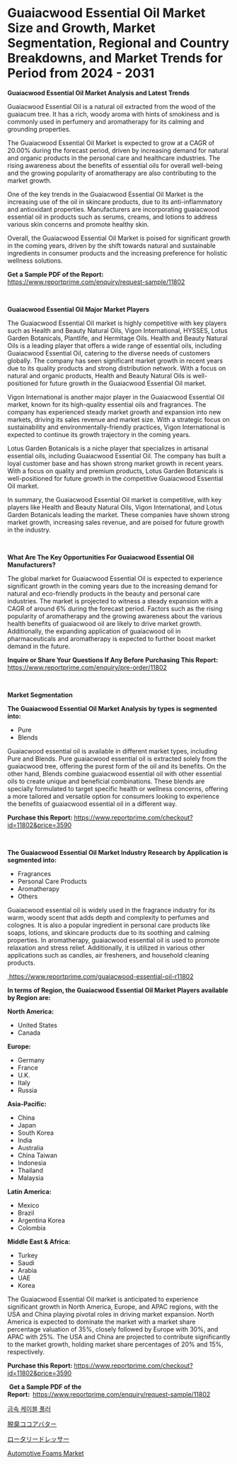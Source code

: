 <p><h1>Guaiacwood Essential Oil Market Size and Growth, Market Segmentation, Regional and Country Breakdowns, and Market Trends for Period from 2024 -  2031</h1></p><p><strong>Guaiacwood Essential Oil Market Analysis and Latest Trends</strong></p>
<p><p>Guaiacwood Essential Oil is a natural oil extracted from the wood of the guaiacum tree. It has a rich, woody aroma with hints of smokiness and is commonly used in perfumery and aromatherapy for its calming and grounding properties.</p><p>The Guaiacwood Essential Oil Market is expected to grow at a CAGR of 20.00% during the forecast period, driven by increasing demand for natural and organic products in the personal care and healthcare industries. The rising awareness about the benefits of essential oils for overall well-being and the growing popularity of aromatherapy are also contributing to the market growth.</p><p>One of the key trends in the Guaiacwood Essential Oil Market is the increasing use of the oil in skincare products, due to its anti-inflammatory and antioxidant properties. Manufacturers are incorporating guaiacwood essential oil in products such as serums, creams, and lotions to address various skin concerns and promote healthy skin.</p><p>Overall, the Guaiacwood Essential Oil Market is poised for significant growth in the coming years, driven by the shift towards natural and sustainable ingredients in consumer products and the increasing preference for holistic wellness solutions.</p></p>
<p><strong>Get a Sample PDF of the Report:&nbsp;</strong> <a href="https://www.reportprime.com/enquiry/request-sample/11802">https://www.reportprime.com/enquiry/request-sample/11802</a></p>
<p>&nbsp;</p>
<p><strong>Guaiacwood Essential Oil Major Market Players</strong></p>
<p><p>The Guaiacwood Essential Oil market is highly competitive with key players such as Health and Beauty Natural Oils, Vigon International, HYSSES, Lotus Garden Botanicals, Plantlife, and Hermitage Oils. Health and Beauty Natural Oils is a leading player that offers a wide range of essential oils, including Guaiacwood Essential Oil, catering to the diverse needs of customers globally. The company has seen significant market growth in recent years due to its quality products and strong distribution network. With a focus on natural and organic products, Health and Beauty Natural Oils is well-positioned for future growth in the Guaiacwood Essential Oil market.</p><p>Vigon International is another major player in the Guaiacwood Essential Oil market, known for its high-quality essential oils and fragrances. The company has experienced steady market growth and expansion into new markets, driving its sales revenue and market size. With a strategic focus on sustainability and environmentally-friendly practices, Vigon International is expected to continue its growth trajectory in the coming years.</p><p>Lotus Garden Botanicals is a niche player that specializes in artisanal essential oils, including Guaiacwood Essential Oil. The company has built a loyal customer base and has shown strong market growth in recent years. With a focus on quality and premium products, Lotus Garden Botanicals is well-positioned for future growth in the competitive Guaiacwood Essential Oil market.</p><p>In summary, the Guaiacwood Essential Oil market is competitive, with key players like Health and Beauty Natural Oils, Vigon International, and Lotus Garden Botanicals leading the market. These companies have shown strong market growth, increasing sales revenue, and are poised for future growth in the industry.</p></p>
<p>&nbsp;</p>
<p><strong>What Are The Key Opportunities For Guaiacwood Essential Oil Manufacturers?</strong></p>
<p><p>The global market for Guaiacwood Essential Oil is expected to experience significant growth in the coming years due to the increasing demand for natural and eco-friendly products in the beauty and personal care industries. The market is projected to witness a steady expansion with a CAGR of around 6% during the forecast period. Factors such as the rising popularity of aromatherapy and the growing awareness about the various health benefits of guaiacwood oil are likely to drive market growth. Additionally, the expanding application of guaiacwood oil in pharmaceuticals and aromatherapy is expected to further boost market demand in the future.</p></p>
<p><strong>Inquire or Share Your Questions If Any Before Purchasing This Report:</strong> <a href="https://www.reportprime.com/enquiry/pre-order/11802">https://www.reportprime.com/enquiry/pre-order/11802</a></p>
<p>&nbsp;</p>
<p><strong>Market Segmentation</strong></p>
<p><strong>The Guaiacwood Essential Oil Market Analysis by types is segmented into:</strong></p>
<p><ul><li>Pure</li><li>Blends</li></ul></p>
<p><p>Guaiacwood essential oil is available in different market types, including Pure and Blends. Pure guaiacwood essential oil is extracted solely from the guaiacwood tree, offering the purest form of the oil and its benefits. On the other hand, Blends combine guaiacwood essential oil with other essential oils to create unique and beneficial combinations. These blends are specially formulated to target specific health or wellness concerns, offering a more tailored and versatile option for consumers looking to experience the benefits of guaiacwood essential oil in a different way.</p></p>
<p><strong>Purchase this Report:&nbsp;</strong><a href="https://www.reportprime.com/checkout?id=11802&price=3590">https://www.reportprime.com/checkout?id=11802&price=3590</a></p>
<p>&nbsp;</p>
<p><strong>The Guaiacwood Essential Oil Market Industry Research by Application is segmented into:</strong></p>
<p><ul><li>Fragrances</li><li>Personal Care Products</li><li>Aromatherapy</li><li>Others</li></ul></p>
<p><p>Guaiacwood essential oil is widely used in the fragrance industry for its warm, woody scent that adds depth and complexity to perfumes and colognes. It is also a popular ingredient in personal care products like soaps, lotions, and skincare products due to its soothing and calming properties. In aromatherapy, guaiacwood essential oil is used to promote relaxation and stress relief. Additionally, it is utilized in various other applications such as candles, air fresheners, and household cleaning products.</p></p>
<p><a href="https://www.reportprime.com/guaiacwood-essential-oil-r11802">&nbsp;https://www.reportprime.com/guaiacwood-essential-oil-r11802</a></p>
<p><strong>In terms of Region, the Guaiacwood Essential Oil Market Players available by Region are:</strong></p>
<p>
    <p> <strong> North America: </strong>
        <ul>
            <li>United States</li>
            <li>Canada</li>
        </ul>
        </p> 
    <p> <strong> Europe: </strong>
        <ul>
            <li>Germany</li>
            <li>France</li>
            <li>U.K.</li>
            <li>Italy</li>
            <li>Russia</li>
        </ul>
        </p> 
    <p> <strong> Asia-Pacific: </strong>
        <ul>
            <li>China</li>
            <li>Japan</li>
            <li>South Korea</li>
            <li>India</li>
            <li>Australia</li>
            <li>China Taiwan</li>
            <li>Indonesia</li>
            <li>Thailand</li>
            <li>Malaysia</li>
        </ul>
        </p> 
    <p> <strong> Latin America: </strong>
        <ul>
            <li>Mexico</li>
            <li>Brazil</li>
            <li>Argentina Korea</li>
            <li>Colombia</li>
        </ul>
        </p> 
    <p> <strong> Middle East & Africa: </strong>
        <ul>
            <li>Turkey</li>
            <li>Saudi</li>
            <li>Arabia</li>
            <li>UAE</li>
            <li>Korea</li>
        </ul>
    </p>
    </p>
<p><p>The Guaiacwood Essential Oil market is anticipated to experience significant growth in North America, Europe, and APAC regions, with the USA and China playing pivotal roles in driving market expansion. North America is expected to dominate the market with a market share percentage valuation of 35%, closely followed by Europe with 30%, and APAC with 25%. The USA and China are projected to contribute significantly to the market growth, holding market share percentages of 20% and 15%, respectively.</p></p>
<p><strong>Purchase this Report: </strong><a href="https://www.reportprime.com/checkout?id=11802&price=3590">https://www.reportprime.com/checkout?id=11802&price=3590</a></p>
<p>&nbsp;<strong>Get a Sample PDF of the Report:&nbsp;&nbsp;</strong><a href="https://www.reportprime.com/enquiry/request-sample/11802">https://www.reportprime.com/enquiry/request-sample/11802</a></p>
<p><strong></strong></p>
<p><p><a href="https://medium.com/@thadnader1941/%EA%B8%88%EC%86%8D-%EC%BC%80%EC%9D%B4%EB%B8%94-%ED%92%80%EB%9F%AC-%EC%8B%9C%EC%9E%A5-%EB%B3%B4%EA%B3%A0%EC%84%9C%EB%8A%94-%EC%9D%B4-%EC%8B%9C%EC%9E%A5%EC%9D%98-%EC%B5%9C%EC%8B%A0-%ED%8A%B8%EB%A0%8C%EB%93%9C%EC%99%80-%EC%84%B1%EC%9E%A5-%EA%B8%B0%ED%9A%8C%EB%A5%BC-%EB%B3%B4%EC%97%AC%EC%A4%8D%EB%8B%88%EB%8B%A4-6b882b2e488f">금속 케이블 풀러</a></p><p><a href="https://medium.com/@karinaokon69/%E3%83%87%E3%82%AA%E3%83%89%E3%83%A9%E3%82%A4%E3%82%BA%E3%81%95%E3%82%8C%E3%81%9F%E3%82%AB%E3%82%AB%E3%82%AA%E3%83%90%E3%82%BF%E3%83%BC%E5%B8%82%E5%A0%B4-%E7%AB%B6%E4%BA%89%E5%88%86%E6%9E%90-%E5%B8%82%E5%A0%B4%E3%83%88%E3%83%AC%E3%83%B3%E3%83%89-2031%E5%B9%B4%E3%81%BE%E3%81%A7%E3%81%AE%E4%BA%88%E6%B8%AC-fe65c7fbb986">脱臭ココアバター</a></p><p><a href="https://medium.com/@sebastianhodges1/%E3%83%AD%E3%83%BC%E3%82%BF%E3%83%AA%E3%83%BC%E3%83%89%E3%83%AC%E3%83%83%E3%82%B5%E3%83%BC%E5%B8%82%E5%A0%B4-%E3%82%BF%E3%82%A4%E3%83%97-%E3%82%A2%E3%83%97%E3%83%AA%E3%82%B1%E3%83%BC%E3%82%B7%E3%83%A7%E3%83%B3-%E5%9C%B0%E7%90%86%E3%81%AB%E3%82%88%E3%82%8B%E5%8C%85%E6%8B%AC%E7%9A%84%E3%81%AA%E8%A9%95%E4%BE%A1-f8e1c6950545">ロータリードレッサー</a></p><p><a href="https://github.com/JennyferFeil2023/Market-Research-Report-List-1/blob/main/automotive-foams-market.md">Automotive Foams Market</a></p></p>